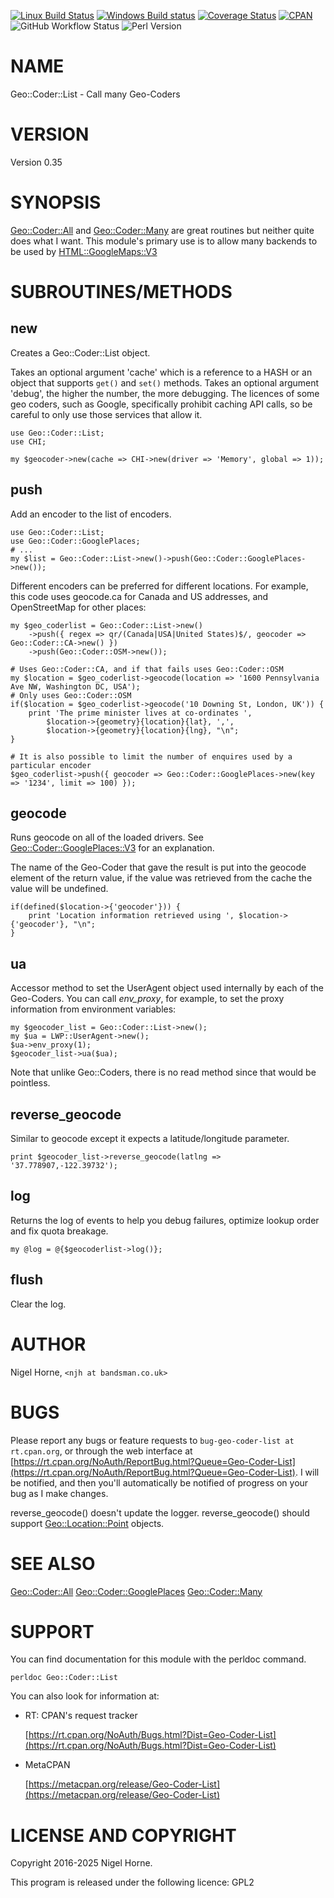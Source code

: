 [![Linux Build Status](https://travis-ci.org/nigelhorne/Geo-Coder-List.svg?branch=master)](https://travis-ci.org/nigelhorne/Geo-Coder-List)
[![Windows Build status](https://ci.appveyor.com/api/projects/status/naayd09612e10llw/branch/master?svg=true)](https://ci.appveyor.com/project/nigelhorne/geo-coder-list/branch/master)
[![Coverage Status](https://coveralls.io/repos/github/nigelhorne/Geo-Coder-List/badge.svg?branch=master)](https://coveralls.io/github/nigelhorne/Geo-Coder-List?branch=master)
[![CPAN](https://img.shields.io/cpan/v/Geo-Coder-List.svg)](https://metacpan.org/release/Geo-Coder-List)
![GitHub Workflow Status](https://img.shields.io/github/actions/workflow/status/nigelhorne/geo-coder-list/test.yml?branch=master)
![Perl Version](https://img.shields.io/badge/perl-5.10.1+-blue)

# NAME

Geo::Coder::List - Call many Geo-Coders

# VERSION

Version 0.35

# SYNOPSIS

[Geo::Coder::All](https://metacpan.org/pod/Geo%3A%3ACoder%3A%3AAll)
and
[Geo::Coder::Many](https://metacpan.org/pod/Geo%3A%3ACoder%3A%3AMany)
are great routines but neither quite does what I want.
This module's primary use is to allow many backends to be used by
[HTML::GoogleMaps::V3](https://metacpan.org/pod/HTML%3A%3AGoogleMaps%3A%3AV3)

# SUBROUTINES/METHODS

## new

Creates a Geo::Coder::List object.

Takes an optional argument 'cache' which is a reference to a HASH or an object that supports `get()` and `set()` methods.
Takes an optional argument 'debug',
the higher the number,
the more debugging.
The licences of some geo coders,
such as Google,
specifically prohibit caching API calls,
so be careful to only use those services that allow it.

    use Geo::Coder::List;
    use CHI;

    my $geocoder->new(cache => CHI->new(driver => 'Memory', global => 1));

## push

Add an encoder to the list of encoders.

    use Geo::Coder::List;
    use Geo::Coder::GooglePlaces;
    # ...
    my $list = Geo::Coder::List->new()->push(Geo::Coder::GooglePlaces->new());

Different encoders can be preferred for different locations.
For example, this code uses geocode.ca for Canada and US addresses,
and OpenStreetMap for other places:

    my $geo_coderlist = Geo::Coder::List->new()
        ->push({ regex => qr/(Canada|USA|United States)$/, geocoder => Geo::Coder::CA->new() })
        ->push(Geo::Coder::OSM->new());

    # Uses Geo::Coder::CA, and if that fails uses Geo::Coder::OSM
    my $location = $geo_coderlist->geocode(location => '1600 Pennsylvania Ave NW, Washington DC, USA');
    # Only uses Geo::Coder::OSM
    if($location = $geo_coderlist->geocode('10 Downing St, London, UK')) {
        print 'The prime minister lives at co-ordinates ',
            $location->{geometry}{location}{lat}, ',',
            $location->{geometry}{location}{lng}, "\n";
    }

    # It is also possible to limit the number of enquires used by a particular encoder
    $geo_coderlist->push({ geocoder => Geo::Coder::GooglePlaces->new(key => '1234', limit => 100) });

## geocode

Runs geocode on all of the loaded drivers.
See [Geo::Coder::GooglePlaces::V3](https://metacpan.org/pod/Geo%3A%3ACoder%3A%3AGooglePlaces%3A%3AV3) for an explanation.

The name of the Geo-Coder that gave the result is put into the geocode element of the
return value,
if the value was retrieved from the cache the value will be undefined.

    if(defined($location->{'geocoder'})) {
        print 'Location information retrieved using ', $location->{'geocoder'}, "\n";
    }

## ua

Accessor method to set the UserAgent object used internally by each of the Geo-Coders.
You can call _env\_proxy_,
for example,
to set the proxy information from environment variables:

    my $geocoder_list = Geo::Coder::List->new();
    my $ua = LWP::UserAgent->new();
    $ua->env_proxy(1);
    $geocoder_list->ua($ua);

Note that unlike Geo::Coders,
there is no read method since that would be pointless.

## reverse\_geocode

Similar to geocode except it expects a latitude/longitude parameter.

    print $geocoder_list->reverse_geocode(latlng => '37.778907,-122.39732');

## log

Returns the log of events to help you debug failures,
optimize lookup order and fix quota breakage.

    my @log = @{$geocoderlist->log()};

## flush

Clear the log.

# AUTHOR

Nigel Horne, `<njh at bandsman.co.uk>`

# BUGS

Please report any bugs or feature requests to `bug-geo-coder-list at rt.cpan.org`,
or through the web interface at
[https://rt.cpan.org/NoAuth/ReportBug.html?Queue=Geo-Coder-List](https://rt.cpan.org/NoAuth/ReportBug.html?Queue=Geo-Coder-List).
I will be notified, and then you'll
automatically be notified of progress on your bug as I make changes.

reverse\_geocode() doesn't update the logger.
reverse\_geocode() should support [Geo::Location::Point](https://metacpan.org/pod/Geo%3A%3ALocation%3A%3APoint) objects.

# SEE ALSO

[Geo::Coder::All](https://metacpan.org/pod/Geo%3A%3ACoder%3A%3AAll)
[Geo::Coder::GooglePlaces](https://metacpan.org/pod/Geo%3A%3ACoder%3A%3AGooglePlaces)
[Geo::Coder::Many](https://metacpan.org/pod/Geo%3A%3ACoder%3A%3AMany)

# SUPPORT

You can find documentation for this module with the perldoc command.

    perldoc Geo::Coder::List

You can also look for information at:

- RT: CPAN's request tracker

    [https://rt.cpan.org/NoAuth/Bugs.html?Dist=Geo-Coder-List](https://rt.cpan.org/NoAuth/Bugs.html?Dist=Geo-Coder-List)

- MetaCPAN

    [https://metacpan.org/release/Geo-Coder-List](https://metacpan.org/release/Geo-Coder-List)

# LICENSE AND COPYRIGHT

Copyright 2016-2025 Nigel Horne.

This program is released under the following licence: GPL2
